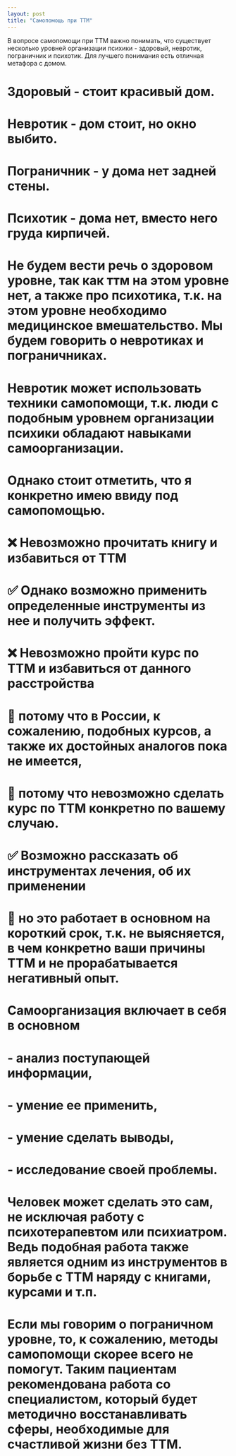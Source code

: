 ```yaml
---
layout: post
title: "Самопомощь при ТТМ"
---
```



В вопросе самопомощи при ТТМ важно понимать, что существует несколько уровней организации психики - здоровый, невротик, пограничник и психотик. Для лучшего понимания есть отличная метафора с домом. 

# Здоровый - стоит красивый дом. 

# Невротик - дом стоит, но окно выбито. 

# Пограничник - у дома нет задней стены. 

# Психотик - дома нет, вместо него груда кирпичей. 

# Не будем вести речь о здоровом уровне, так как ттм на этом уровне нет, а также про психотика, т.к. на этом уровне необходимо медицинское вмешательство. Мы будем говорить о невротиках и пограничниках. 

# Невротик может использовать техники самопомощи, т.к. люди с подобным уровнем организации психики обладают навыками самоорганизации.

# Однако стоит отметить, что я конкретно имею ввиду под самопомощью.

# ❌ Невозможно прочитать книгу и избавиться от ТТМ

# ✅ Однако возможно применить определенные инструменты из нее и получить эффект. 

# ❌ Невозможно пройти курс по ТТМ и избавиться от данного расстройства

# 🚫 потому что в России, к сожалению, подобных курсов, а также их достойных аналогов пока не имеется, 

# 🚫 потому что невозможно сделать курс по ТТМ конкретно по вашему случаю. 

# ✅ Возможно рассказать об инструментах лечения, об их применении

# 🚫 но это работает в основном на короткий срок, т.к. не выясняется, в чем конкретно ваши причины ТТМ и не прорабатывается негативный опыт.

# Самоорганизация включает в себя в основном 

# - анализ поступающей информации,
# - умение ее применить,
# - умение сделать выводы,
# - исследование своей проблемы.

# Человек может сделать это сам, не исключая работу с психотерапевтом или психиатром. Ведь подобная работа также является одним из инструментов в борьбе с ТТМ наряду с книгами, курсами и т.п.

# Если мы говорим о пограничном уровне, то, к сожалению, методы самопомощи скорее всего не помогут. Таким пациентам рекомендована работа со специалистом, который будет методично восстанавливать сферы, необходимые для счастливой жизни без ТТМ.